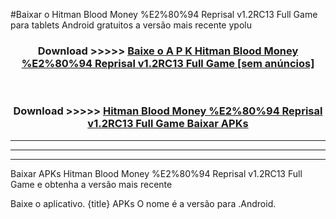 #Baixar o Hitman Blood Money %E2%80%94 Reprisal v1.2RC13 Full Game   para tablets Android gratuitos a versão mais recente ypolu


<div align="center">
<h3>Download >>>>> <a href="https://pt-web.web.app/?pt= Hitman Blood Money %E2%80%94 Reprisal v1.2RC13 Full Game ">Baixe o A P K Hitman Blood Money %E2%80%94 Reprisal v1.2RC13 Full Game  [sem anúncios]</a></h3><br>

<h3>Download >>>>> <a href="https://pt-web.web.app/?pt= Hitman Blood Money %E2%80%94 Reprisal v1.2RC13 Full Game ">Hitman Blood Money %E2%80%94 Reprisal v1.2RC13 Full Game  Baixar APKs</a></h3>
</div>

----------------------------------------------------------

----------------------------------------------------------

----------------------------------------------------------

Baixar APKs Hitman Blood Money %E2%80%94 Reprisal v1.2RC13 Full Game  e obtenha a versão mais recente

Baixe o aplicativo. {title} APKs O nome é a versão para .Android.


